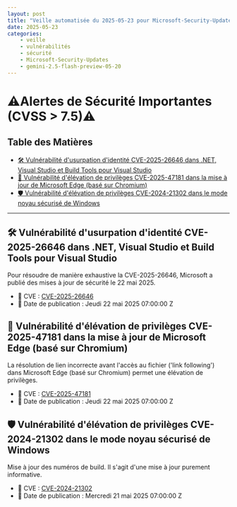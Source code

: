 ```yaml
---
layout: post
title: "Veille automatisée du 2025-05-23 pour Microsoft-Security-Updates via Gemini gemini-2.5-flash-preview-05-20"
date: 2025-05-23
categories:
    - veille
    - vulnérabilités
    - sécurité
    - Microsoft-Security-Updates
    - gemini-2.5-flash-preview-05-20
---
```

# ⚠️Alertes de Sécurité Importantes (CVSS > 7.5)⚠️

## Table des Matières
*   [🛠️ Vulnérabilité d'usurpation d'identité CVE-2025-26646 dans .NET, Visual Studio et Build Tools pour Visual Studio](#️-vulnerabilite-dusurpation-didentite-cve-2025-26646-dans-net-visual-studio-et-build-tools-pour-visual-studio)
*   [🚀 Vulnérabilité d'élévation de privilèges CVE-2025-47181 dans la mise à jour de Microsoft Edge (basé sur Chromium)](#-vulnerabilite-delevation-de-privileges-cve-2025-47181-dans-la-mise-a-jour-de-microsoft-edge-base-sur-chromium)
*   [🛡️ Vulnérabilité d'élévation de privilèges CVE-2024-21302 dans le mode noyau sécurisé de Windows](#️-vulnerabilite-delevation-de-privileges-cve-2024-21302-dans-le-mode-noyau-securise-de-windows)

---

## 🛠️ Vulnérabilité d'usurpation d'identité CVE-2025-26646 dans .NET, Visual Studio et Build Tools pour Visual Studio
Pour résoudre de manière exhaustive la CVE-2025-26646, Microsoft a publié des mises à jour de sécurité le 22 mai 2025.
*   🐛 CVE : [CVE-2025-26646](https://msrc.microsoft.com/update-guide/vulnerability/CVE-2025-26646)
*   📅 Date de publication : Jeudi 22 mai 2025 07:00:00 Z

## 🚀 Vulnérabilité d'élévation de privilèges CVE-2025-47181 dans la mise à jour de Microsoft Edge (basé sur Chromium)
La résolution de lien incorrecte avant l'accès au fichier ('link following') dans Microsoft Edge (basé sur Chromium) permet une élévation de privilèges.
*   🐛 CVE : [CVE-2025-47181](https://msrc.microsoft.com/update-guide/vulnerability/CVE-2025-47181)
*   📅 Date de publication : Jeudi 22 mai 2025 07:00:00 Z

## 🛡️ Vulnérabilité d'élévation de privilèges CVE-2024-21302 dans le mode noyau sécurisé de Windows
Mise à jour des numéros de build. Il s'agit d'une mise à jour purement informative.
*   🐛 CVE : [CVE-2024-21302](https://msrc.microsoft.com/update-guide/vulnerability/CVE-2024-21302)
*   📅 Date de publication : Mercredi 21 mai 2025 07:00:00 Z